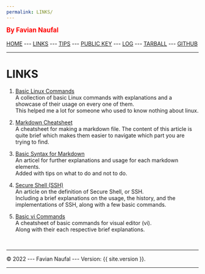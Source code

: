```yaml
---
permalink: LINKS/
---
```

<span style="color:red; font-weight:bold; font-size:larger;">By Favian Naufal</span>
<br><br>
[HOME](https://fanfavian.github.io/os222/) ---
[LINKS](https://fanfavian.github.io/os222/LINKS/) ---
[TIPS](https://fanfavian.github.io/os222/TIPS/) ---
[PUBLIC KEY](https://fanfavian.github.io/os222/TXT/mypubkey.txt) ---
[LOG](https://fanfavian.github.io/os222/TXT/mylog.txt) ---
[TARBALL](https://os.vlsm.org/Log/fanfavian.tar.bz2.txt) ---
[GITHUB](https://github.com/fanfavian/os222/)
<br>
<hr>

# LINKS

1. [Basic Linux Commands](https://linuxopsys.com/topics/basic-linux-commands)<br>
A collection of basic Linux commands with explanations and a showcase of their usage on every one of them.<br> 
This helped me a lot for someone who used to know nothing about linux.

2. [Markdown Cheatsheet](https://github.com/adam-p/markdown-here/wiki/Markdown-Cheatsheet)<br>
A cheatsheet for making a markdown file. The content of this article is quite brief which makes them easier to navigate which part you are trying to find.

3. [Basic Syntax for Markdown](https://www.markdownguide.org/basic-syntax/)<br>
An articel for further explanations and usage for each markdown elements.<br>
Added with tips on what to do and not to do.

4. [Secure Shell (SSH)](https://www.techtarget.com/searchsecurity/definition/Secure-Shell)<br>
An article on the definition of Secure Shell, or SSH.<br>
Including a brief explanations on the usage, the history, and the implementations of SSH, along with a few basic commands.

5. [Basic vi Commands](https://www.cs.colostate.edu/helpdocs/vi.html)<br>
A cheatsheet of basic commands for visual editor (vi). <br>
Along with their each respective brief explanations.


<br>
<hr>
&copy; 2022 --- Favian Naufal --- Version: {{ site.version }}.
<hr>
<br>
